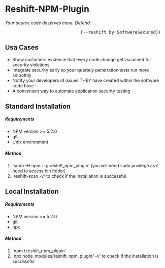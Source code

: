 # Reshift-NPM-Plugin
*Your source code deserves more. Defend.*<br/>
<pre>                             [--reshift by SoftwareSecured](https://www.softwaresecured.com/reshift/ "Reshift's Homepage")</pre>

## Usa Cases
* Show customers evidence that every code change gets scanned for security violations
* Integrate security early so your quartely penetration tests run more smoothly
* Notify your developers of issues THEY have created within the software code base
* A convenient way to automate application security testing

## Standard Installation
##### Requirements
* NPM version >= 5.2.0
* git
* Unix environment
##### Method
1. 'sudo -H npm i -g reshift_npm_plugin' (you will need sudo privilege as it need to access bin folder)
2. 'reshift-scan -v' to check if the installation is successful


## Local Installation
##### Requirements
* NPM version >= 5.2.0
* git
* npx
##### Method
1. 'npm i reshift_npm_plguin'
2. 'npx node_modules/reshift_npm_plugin/ -v' to check if the installation is successful